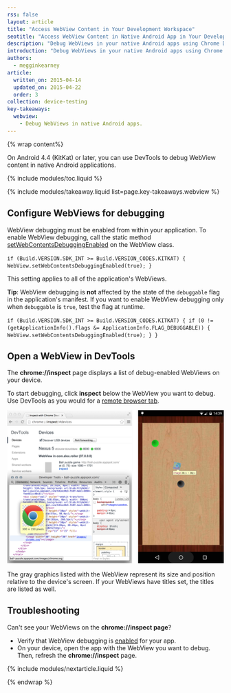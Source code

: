 ```yaml
---
rss: false
layout: article
title: "Access WebView Content in Your Development Workspace"
seotitle: "Access WebView Content in Native Android App in Your Development Workspace"
description: "Debug WebViews in your native Android apps using Chrome Developer Tools."
introduction: "Debug WebViews in your native Android apps using Chrome Developer Tools."
authors:
  - megginkearney
article:
  written_on: 2015-04-14
  updated_on: 2015-04-22
  order: 3
collection: device-testing
key-takeaways:
  webview: 
    - Debug WebViews in native Android apps.
---
```

{% wrap content%}

On Android 4.4 (KitKat) or later, you can use DevTools to debug WebView content in native Android applications.

{% include modules/toc.liquid %}

{% include modules/takeaway.liquid list=page.key-takeaways.webview %}

## Configure WebViews for debugging

WebView debugging must be enabled from within your application. To enable WebView debugging, call the static method [setWebContentsDebuggingEnabled](http://developer.android.com/reference/android/webkit/WebView.html#setWebContentsDebuggingEnabled(boolean)) on the WebView class.

`if (Build.VERSION.SDK_INT >= Build.VERSION_CODES.KITKAT) {
    WebView.setWebContentsDebuggingEnabled(true);
}`

This setting applies to all of the application's WebViews.

**Tip**: WebView debugging is **not** affected by the state of the `debuggable` flag in the application's manifest. If you want to enable WebView debugging only when `debuggable` is `true`, test the flag at runtime.

`if (Build.VERSION.SDK_INT >= Build.VERSION_CODES.KITKAT) {
    if (0 != (getApplicationInfo().flags &= ApplicationInfo.FLAG_DEBUGGABLE))
    { WebView.setWebContentsDebuggingEnabled(true); }
}`

## Open a WebView in DevTools

The **chrome://inspect** page displays a list of debug-enabled WebViews on your device.

To start debugging, click **inspect** below the WebView you want to debug. Use DevTools as you would for a [remote browser tab](#debugging-tabs).

![Inspecting elements in a WebView](imgs/webview-debugging.png)

The gray graphics listed with the WebView represent its size and position relative to the device's screen. If your WebViews have titles set, the titles are listed as well.

## Troubleshooting 

Can't see your WebViews on the **chrome://inspect page**?

* Verify that WebView debugging is [enabled](#debugging-webviews) for your app.
* On your device, open the app with the WebView you want to debug. Then, refresh the **chrome://inspect** page.

{% include modules/nextarticle.liquid %}

{% endwrap %}
